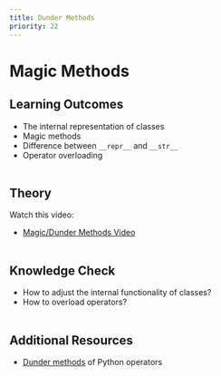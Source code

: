 ```yaml
---
title: Dunder Methods
priority: 22
---
```


# Magic Methods

## Learning Outcomes

- The internal representation of classes
- Magic methods
- Difference between `__repr__` and `__str__`
- Operator overloading
  <br><br>

## Theory

Watch this video:

- [Magic/Dunder Methods Video](https://www.youtube.com/watch?v=3ohzBxoFHAY)
  <br><br>

## Knowledge Check

- How to adjust the internal functionality of classes?
- How to overload operators?
  <br><br>

## Additional Resources

- [Dunder methods]() of Python operators
